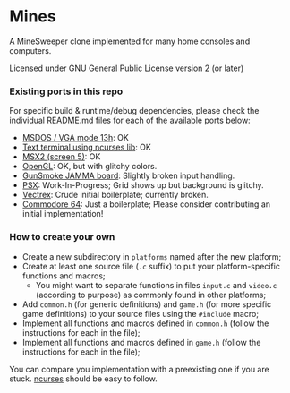 # Mines
A MineSweeper clone implemented for many home consoles and computers.

Licensed under GNU General Public License version 2 (or later)

### Existing ports in this repo

For specific build & runtime/debug dependencies, please check the individual README.md files for each of the available ports below:

- [MSDOS / VGA mode 13h](platforms/msdos/README.md): OK
- [Text terminal using ncurses lib](platforms/ncurses/README.md): OK
- [MSX2 (screen 5)](platforms/msx2/README.md): OK
- [OpenGL](platforms/opengl/README.md): OK, but with glitchy colors.
- [GunSmoke JAMMA board](platforms/gunsmoke/README.md): Slightly broken input handling.
- [PSX](platforms/psx/README.md): Work-In-Progress; Grid shows up but background is glitchy.
- [Vectrex](platforms/vectrex/README.md): Crude initial boilerplate; currently broken.
- [Commodore 64](platforms/c64/README.md): Just a boilerplate; Please consider contributing an initial implementation!

### How to create your own

- Create a new subdirectory in `platforms` named after the new platform;
- Create at least one source file (`.c` suffix) to put your platform-specific functions and macros;
  - You might want to separate functions in files `input.c` and `video.c` (according to purpose) as commonly found in other platforms;
- Add `common.h` (for generic definitions) and `game.h` (for more specific game definitions) to your source files using the `#include` macro;
- Implement all functions and macros defined in `common.h` (follow the instructions for each in the file);
- Implement all functions and macros defined in `game.h` (follow the instructions for each in the file);

You can compare you implementation with a preexisting one if you are stuck. [ncurses](platforms/ncurses) should be easy to follow.
